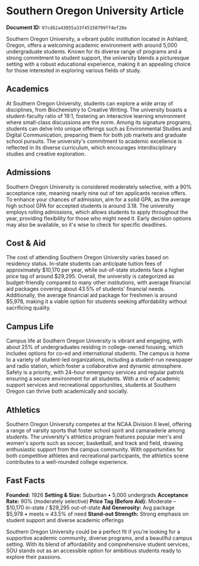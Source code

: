 # Southern Oregon University Article

**Document ID:** `07cd62a43055a33f45150799ff4ef28e`

Southern Oregon University, a vibrant public institution located in Ashland, Oregon, offers a welcoming academic environment with around 5,000 undergraduate students. Known for its diverse range of programs and a strong commitment to student support, the university blends a picturesque setting with a robust educational experience, making it an appealing choice for those interested in exploring various fields of study.

## Academics
At Southern Oregon University, students can explore a wide array of disciplines, from Biochemistry to Creative Writing. The university boasts a student-faculty ratio of 19:1, fostering an interactive learning environment where small-class discussions are the norm. Among its signature programs, students can delve into unique offerings such as Environmental Studies and Digital Communication, preparing them for both job markets and graduate school pursuits. The university's commitment to academic excellence is reflected in its diverse curriculum, which encourages interdisciplinary studies and creative exploration.

## Admissions
Southern Oregon University is considered moderately selective, with a 90% acceptance rate, meaning nearly nine out of ten applicants receive offers. To enhance your chances of admission, aim for a solid GPA, as the average high school GPA for accepted students is around 3.18. The university employs rolling admissions, which allows students to apply throughout the year, providing flexibility for those who might need it. Early decision options may also be available, so it's wise to check for specific deadlines.

## Cost & Aid
The cost of attending Southern Oregon University varies based on residency status. In-state students can anticipate tuition fees of approximately $10,170 per year, while out-of-state students face a higher price tag of around $29,295. Overall, the university is categorized as budget-friendly compared to many other institutions, with average financial aid packages covering about 43.5% of students' financial needs. Additionally, the average financial aid package for freshmen is around $5,978, making it a viable option for students seeking affordability without sacrificing quality.

## Campus Life
Campus life at Southern Oregon University is vibrant and engaging, with about 25% of undergraduates residing in college-owned housing, which includes options for co-ed and international students. The campus is home to a variety of student-led organizations, including a student-run newspaper and radio station, which foster a collaborative and dynamic atmosphere. Safety is a priority, with 24-hour emergency services and regular patrols ensuring a secure environment for all students. With a mix of academic support services and recreational opportunities, students at Southern Oregon can thrive both academically and socially.

## Athletics
Southern Oregon University competes at the NCAA Division II level, offering a range of varsity sports that foster school spirit and camaraderie among students. The university's athletics program features popular men's and women's sports such as soccer, basketball, and track and field, drawing enthusiastic support from the campus community. With opportunities for both competitive athletes and recreational participants, the athletics scene contributes to a well-rounded college experience.

## Fast Facts
**Founded:** 1926
**Setting & Size:** Suburban • 5,000 undergrads
**Acceptance Rate:** 90% (moderately selective)
**Price Tag (Before Aid):** Moderate – $10,170 in-state / $29,295 out-of-state
**Aid Generosity:** Avg package $5,978 • meets ≈ 43.5% of need
**Stand-out Strength:** Strong emphasis on student support and diverse academic offerings

Southern Oregon University could be a perfect fit if you’re looking for a supportive academic community, diverse programs, and a beautiful campus setting. With its blend of affordability and comprehensive student services, SOU stands out as an accessible option for ambitious students ready to explore their passions.
